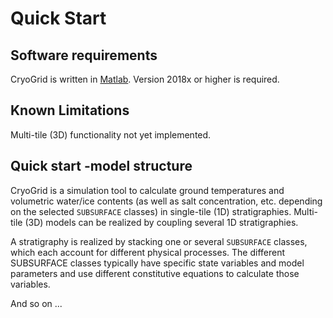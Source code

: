 # Quick Start

## Software requirements
CryoGrid is written in [Matlab](https://www.mathworks.com/products/matlab.html). Version 2018x or higher is required.

## Known Limitations
Multi-tile (3D) functionality not yet implemented.

## Quick start -model structure
CryoGrid is a simulation tool to calculate ground temperatures and volumetric water/ice contents (as well as salt concentration, etc. depending on the selected `SUBSURFACE` classes) in single-tile (1D) stratigraphies. Multi-tile (3D) models can be realized by coupling several 1D stratigraphies.

A stratigraphy is realized by stacking one or several `SUBSURFACE` classes, which each account for different physical processes. The different SUBSURFACE classes typically have specific state variables and model parameters and use different constitutive equations to calculate those variables.

And so on ...